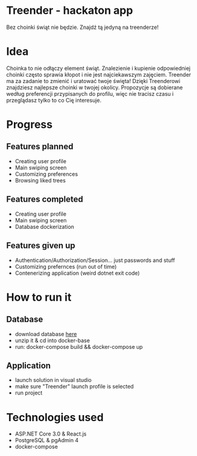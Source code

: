 # Treender - hackaton app
Bez choinki świąt nie będzie. Znajdź tą jedyną na treenderze!

# Idea 
Choinka to nie odłączy element świąt. Znalezienie i kupienie odpowiedniej choinki często sprawia kłopot
i nie jest najciekawszym zajęciem. Treender ma za zadanie to zmienić i uratować twoje święta! Dzięki Treenderowi znajdziesz najlepsze choinki w twojej okolicy. Propozycje są dobierane według preferencji przypisanych do profilu, więc nie tracisz czasu i przeglądasz tylko to co Cię interesuje.

# Progress

## Features planned
* Creating user profile
* Main swiping screen
* Customizing preferences
* Browsing liked trees

## Features completed
* Creating user profile
* Main swiping screen
* Database dockerization

## Features given up
* Authentication/Authorization/Session... just passwords and stuff
* Customizing prefernces (run out of time)
* Contenerizing application (weird dotnet exit code)


# How to run it

## Database
* download database [here](https://drive.google.com/open?id=1UZ3qk-RSMgt0t_E3956qAIwYvPUjUit8)
* unzip it & cd into docker-base
* run: docker-compose build && docker-compose up

## Application
* launch solution in visual studio
* make sure "Treender" launch profile is selected
* run project

# Technologies used
* ASP.NET Core 3.0 & React.js
* PostgreSQL & pgAdmin 4
* docker-compose 
